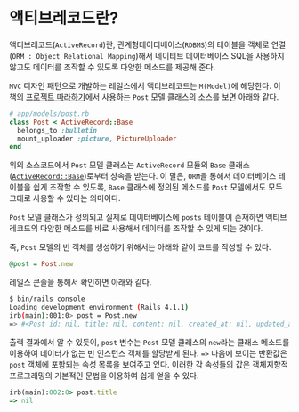 # 액티브레코드란?

액티브레코드(`ActiveRecord`)란, 관계형데이터베이스(`RDBMS`)의 테이블을 객체로 연결(`ORM : Object Relational Mapping`)해서 네이티브 데이터베이스 SQL을 사용하지 않고도 데이터를 조작할 수 있도록 다양한 메소드를 제공해 준다.

`MVC` 디자인 패턴으로 개발하는 레일스에서 액티브레코드는 `M(Model)`에 해당한다. 이 책의 [프로젝트 따라하기](../walkthrough/start.html)에서 사용하는 `Post` 모델 클래스의 소스를 보면 아래와 같다.

```ruby
# app/models/post.rb
class Post < ActiveRecord::Base
  belongs_to :bulletin
  mount_uploader :picture, PictureUploader
end
```

위의 소스코드에서 `Post` 모델 클래스는 `ActiveRecord` 모듈의 `Base` 클래스([`ActiveRecord::Base`](http://api.rubyonrails.org/files/activerecord/README_rdoc.html))로부터 상속을 받는다. 이 말은, `ORM`을 통해서 데이터베이스 테이블을 쉽게 조작할 수 있도록, `Base` 클래스에  정의된 메소드를 `Post` 모델에서도 모두 그대로 사용할 수 있다는 의미이다.

`Post` 모델 클래스가 정의되고 실제로 데이터베이스에 `posts` 테이블이 존재하면 액티브레코드의 다양한 메소드를 바로 사용해서 데이터를 조작할 수 있게 되는 것이다.

즉, `Post` 모델의 빈 객체를 생성하기 위해서는 아래와 같이 코드를 작성할 수 있다.

```ruby
@post = Post.new
```

레일스 콘솔을 통해서 확인하면 아래와 같다.

```bash
$ bin/rails console
Loading development environment (Rails 4.1.1)
irb(main):001:0> post = Post.new
=> #<Post id: nil, title: nil, content: nil, created_at: nil, updated_at: nil, bulletin_id: nil, picture: nil>
```

출력 결과에서 알 수 있듯이, `post` 변수는 `Post` 모델 클래스의 `new`라는 클래스 메소드를 이용하여 데이터가 없는 빈 인스턴스 객체를 할당받게 된다. `=>` 다음에 보이는 반환값은 `post` 객체에 포함되는 속성 목록을 보여주고 있다. 이러한 각 속성들의 값은 객체지향적 프로그래밍의 기본적인 문법을 이용하여 쉽게 얻을 수 있다.

```ruby
irb(main):002:0> post.title
=> nil
```









